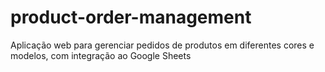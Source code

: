 # product-order-management
Aplicação web para gerenciar pedidos de produtos em diferentes cores e modelos, com integração ao Google Sheets
